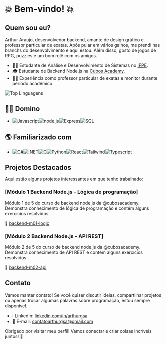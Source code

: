 # :boom: Bem-vindo! :boom:

## Quem sou eu?

Arthur Araujo, desenvolvedor backend, amante de design gráfico e professor particular de exatas. Após pular em vários galhos, me prendi nas branchs do desenvolvimento e aqui estou. Além disso, gosto de jogos de RPG, puzzles e um bom rolê com os amigos.

- 👨‍🎓 Estudante de Análise e Desenvolvimento de Sistemas no <a href="https://www.ifpe.edu.br/campus/paulista/cursos/superiores/tecnologos/analiseedesenvolvimentodesistemas/capa">IFPE</a>.
- 🎓 Estudante de Backend Node.js na <a href="https://github.com/cubos-academy">Cubos Academy</a>.
- 👨‍🏫 Experiência como professor particular de exatas e monitor durante período acadêmico.

![Top Linguagens](https://github-readme-stats.vercel.app/api/top-langs/?username=arthurgsa&theme=dracula&custom_title=Linguagens%20%-%20%Github&title_color=ffffff&border_color=fffd78&bg_color=1c1c1c)
## 👨‍💻 Domino
- ![Javascript](https://img.shields.io/badge/JavaScript-323330?style=for-the-badge&logo=javascript&logoColor=F7DF1E)![node.js](https://img.shields.io/badge/Node%20js-339933?style=for-the-badge&logo=nodedotjs&logoColor=white)![Express](https://img.shields.io/badge/Express%20js-000000?style=for-the-badge&logo=express&logoColor=white)![SQL](https://img.shields.io/badge/SQL-005C84?style=for-the-badge&logo=mysql&logoColor=white)
## 🌎 Familiarizado com
- ![C#](https://img.shields.io/badge/C%23-552b87?style=for-the-badge&logo=c-sharp&logoColor=white)![.NET](https://img.shields.io/badge/.NET-512BD4?style=for-the-badge&logo=dotnet&logoColor=white)![C](https://img.shields.io/badge/C-00599C?style=for-the-badge&logo=c&logoColor=white)![Python](https://img.shields.io/badge/Python-2b8753?style=for-the-badge&logo=python&logoColor=white)![React](https://img.shields.io/badge/React-20232A?style=for-the-badge&logo=react&logoColor=61DAFB)![Tailwind](https://img.shields.io/badge/Tailwind_CSS-38B2AC?style=for-the-badge&logo=tailwind-css&logoColor=white)![Typescript](https://img.shields.io/badge/TypeScript-007ACC?style=for-the-badge&logo=typescript&logoColor=white)

## Projetos Destacados

Aqui estão alguns projetos interessantes em que tenho trabalhado:

### [Módulo 1 Backend Node.js - Lógica de programação]

Módulo 1 de 5 do curso de backend node.js da @cubosacademy. Demonstra conhecimento de lógica de programação e contém alguns exercícios resolvidos.

:link: [backend-m01-logic](https://github.com/arthurgsa/backend-m01-logic)

### [Módulo 2 Backend Node.js - API REST]

Módulo 2 de 5 do curso de backend node.js da @cubosacademy. Demonstra conhecimento de API REST e contém alguns exercícios resolvidos.

:link: [backend-m02-api](https://github.com/arthurgsa/backend-m02-api)

## Contato

Vamos manter contato! Se você quiser discutir ideias, compartilhar projetos ou apenas trocar algumas palavras sobre programação, estou sempre disponível.

- ℹ LinkedIn: [linkedin.com/in/arthurgsa](https://www.linkedin.com/in/arthurgsa/)
- 📩 E-mail: [contatoarthurgsa@gmail.com](mailto:contatoarthurgsa@gmail.com)

Obrigado por visitar meu perfil! Vamos conectar e criar coisas incríveis juntos! 🚀
